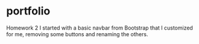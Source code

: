 # portfolio
Homework 2
I started with a basic navbar from Bootstrap that I customized for me, removing some buttons and renaming the others.

